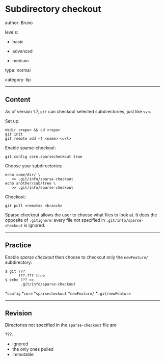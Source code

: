 # Subdirectory checkout
author: Bruno

levels:

  - basic

  - advanced

  - medium

type: normal

category: tip

---
## Content

As of version 1.7, `git` can checkout selected subdirectories, just like `svn`.

Set up:

```
mkdir <repo> && cd <repo>
git init
git remote add –f <name> <url>
```

Enable sparse-checkout:
```
git config core.sparsecheckout true
```

Choose your subdirectories:

```
echo some/dir/ \
   >> .git/info/sparse-checkout
echo another/sub/tree \
   >> .git/info/sparse-checkout
```

Checkout:
```
git pull <remote> <branch>
```
Sparse checkout allows the user to choose what files to look at. It does the opposite of `.gitignore`: every file not specified in `.git/info/sparse-checkout` is ignored.

---
## Practice

Enable *sparse checkout* then choose to checkout only the `newFeature/` subdirectory:
```
$ git ???
      ???.??? true
$ echo ??? >>
       .git/info/sparse-checkout
```
*`config`
*`core`
*`sparsecheckout`
*`newFeature/`
*`.git/newFeature`

---
## Revision

Directories not specified in the `sparse-checkout` file are

???.
* ignored
* the only ones pulled
* immutable
